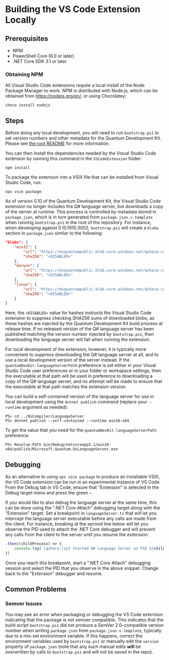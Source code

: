 # Building the VS Code Extension Locally #

## Prerequisites ##

- NPM
- PowerShell Core (6.0 or later)
- .NET Core SDK 3.1 or later

### Obtaining NPM ###

All Visual Studio Code extensions require a local install of the Node Package Manager to work.
NPM is distributed with Node.js, which can be obtained from https://nodejs.org/en/, or using Chocolatey:

```
choco install nodejs
```

## Steps ##

Before doing any local development, you will need to run `bootstrap.ps1` to set version numbers and other metadata for the Quantum Development Kit.
Please see [the root README](../../README.md) for more information.

You can then install the dependencies needed by the Visual Studio Code extension by running this command in the `VSCodeExtension` folder:

```
npm install
```

To package the extension into a VSIX file that can be installed from Visual Studio Code, run:

```
npx vsce package
```

As of version 0.10 of the Quantum Development Kit, the Visual Studio Code extension no longer includes the Q# language server, but downloads a copy of the server at runtime.
This process is controlled by metadata stored in `package.json`, which is in turn generated from `package.json.v.template` when running `bootstrap.ps1` in the root of the repository.
For instance, when developing against 0.10.1910.3002, `bootstrap.ps1` will create a `blobs` section in `package.json` similar to the following:

```json
"blobs": {
    "win32": {
        "url": "https://msquantumpublic.blob.core.windows.net/qsharp-compiler/QsLanguageServer-win10-x64-0.0.1910.1532.zip",
        "sha256": "<DISABLED>"
    },
    "darwin": {
        "url": "https://msquantumpublic.blob.core.windows.net/qsharp-compiler/QsLanguageServer-osx-x64-0.0.1910.1532.zip",
        "sha256": "<DISABLED>"
    },
    "linux": {
        "url": "https://msquantumpublic.blob.core.windows.net/qsharp-compiler/QsLanguageServer-linux-x64-0.0.1910.1532.zip",
        "sha256": "<DISABLED>"
    }
}
```

Here, the `<DISABLED>` value for hashes instructs the Visual Studio Code extension to suppress checking SHA256 sums of downloaded blobs, as these hashes are injected by the Quantum Development Kit build process at release time.
If no released version of the Q# language server has been published matching the version number injected by `bootstrap.ps1`, then downloading the language server will fail when running the extension.

For local development of the extension, however, it is typically more convenient to suppress downloading the Q# language server at all, and to use a local development version of the server instead.
If the `quantumDevKit.languageServerPath` preference is set either in your Visual Studio Code user preferences or in your folder or workspace settings, then the executable at that path will be used in preference to downloading a copy of the Q# language server, and no attempt will be made to ensure that the executable at that path matches the extension version.

You can build a self-contained version of the language server for use in local development using the `dotnet publish` command (replace your `--runtime` argument as needed):

```pwsh
PS> cd ../QsCompiler/LanguageServer
PS> dotnet publish --self-contained --runtime win10-x64
```

To get the value that you need for the `quantumDevKit.languageServerPath` preference:

```
PS> Resolve-Path bin/Debug/netcoreapp3.1/win10-x64/publish/Microsoft.Quantum.QsLanguageServer.exe
```

## Debugging ##

As an alternative to using `npx vsce package` to produce an installable VSIX, the VS Code extension can be run in an experimental instance of VS Code.
From the Debug tab in VS Code, ensure that "Extension" is selected in the Debug target menu and press the green ‣.

If you would like to also debug the language server at the same time, this can be done using the ".NET Core Attach" debugging target along with the "Extension" target.
Set a breakpoint in `languageServer.ts` that will let you intercept the language server executable before any calls are made from the client.
For instance, breaking at the second line below will let you observe the PID used to attach the .NET Core debugger and will prevent any calls from the client to the server until you resume the extension:

```typescript
.then((childProcess) => {
    console.log(`[qsharp-lsp] started Q# Language Server as PID ${childProcess.pid}.`);
})
```

Once you reach this breakpoint, start a ".NET Core Attach" debugging session and select the PID that you observe in the above snippet.
Change back to the "Extension" debugger and resume.

## Common Problems ##

### Semver Issues ###

You may see an error when packaging or debugging the VS Code extension indicating that the package is not semver compatible.
This indicates that the build script `bootstrap.ps1` did not produce a SemVer 2.0–compatible version number when writing `package.json` from `package.json.v.template`, typically due to a mis-set environment variable.
If this happens, correct the environment variables used by `bootstrap.ps1` or manually edit the `version` property of `package.json` (note that any such manual edits **will** be overwritten by calls to `bootstrap.ps1` and will not be saved in the repo).
